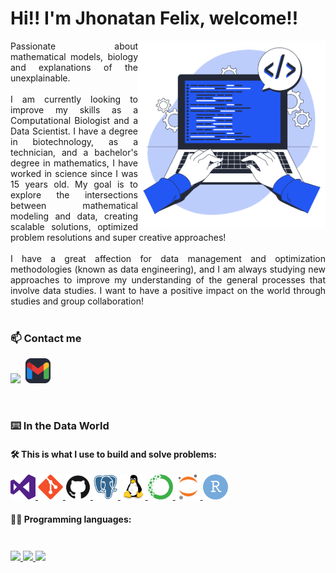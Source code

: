 <h1> Hi!! I'm Jhonatan Felix, welcome!! </h1>

<img align="right" alt="'Hand coding concept illustration' created by storyset - www.freepik.com" height="300" src="https://raw.githubusercontent.com/CleverGnd/skill-icons-news/main/img/github_profile.png">

<p align="justify"> Passionate about mathematical models, biology and explanations of the unexplainable.
    <br>
    <br>
    I am currently looking to improve my skills as a Computational Biologist and a Data Scientist. I have a degree in biotechnology, as a technician, and a bachelor's degree in mathematics, I have worked in science since I was 15 years old. My goal is to explore the intersections between mathematical modeling and data, creating scalable solutions, optimized problem resolutions and super creative approaches!
    <br>
    <br>
    I have a great affection for data management and optimization methodologies (known as data engineering), and I am always studying new approaches to improve my understanding of the general processes that involve data studies. I want to have a positive impact on the world through studies and group collaboration!
    <br>
    <br>
    
</p>

<h3 align="left">📫 Contact me</h3>
<p align="left">
    <a href="https://github.com/JhonatanFelix" alt="GitHub Repositories" target="_blank">
    <img src="https://skillicons.dev/icons?i=linkedin" height="40" /></a>
    <a href="mailto:jhonatan.ramosfelix@agroparistech.fr" alt="Gmail">
    <img src="https://raw.githubusercontent.com/CleverGnd/skill-icons-news/77bb52e7ed724e437c488792dfa94146f6d48f11/icons/Gmail-Dark.svg" height="40"/></a></p>
<br>

<h3 align="left">⌨️ In the Data World</h3>

<h4 align="left">🛠️ This is what I use to build and solve problems:</h4>

<a href="https://github.com/JhonatanFelix?tab=repositories" alt="GitHub Repositories" target="_blank"> 
    <img src="https://raw.githubusercontent.com/devicons/devicon/master/icons/visualstudio/visualstudio-plain.svg" height="40" />
    <img src="https://raw.githubusercontent.com/devicons/devicon/master/icons/git/git-plain.svg" height="40"/>
    <img src="https://raw.githubusercontent.com/devicons/devicon/master/icons/github/github-original.svg" height="40"/>
    <img src="https://raw.githubusercontent.com/devicons/devicon/master/icons/postgresql/postgresql-plain.svg" height="40"/>
    <img src="https://raw.githubusercontent.com/devicons/devicon/master/icons/linux/linux-original.svg" height="40"/>
    <img src="https://raw.githubusercontent.com/devicons/devicon/master/icons/anaconda/anaconda-original.svg" height="40"/>
    <img src="https://raw.githubusercontent.com/devicons/devicon/master/icons/jupyter/jupyter-original.svg" height="40"/>
    <img src="https://raw.githubusercontent.com/devicons/devicon/master/icons/rstudio/rstudio-original.svg" height="40"/>
</a>
<br>


<h4 align="left">👩‍💻 Programming languages:</h4>

<a href="https://github.com/JhonatanFelix?tab=repositories" alt="GitHub Repositories" target="_blank">
        <img src="https://skillicons.dev/icons?i=python,r,c&perline=5" height="40" />
<a href="https://github.com/JhonatanFelix?tab=repositories" alt="GitHub Repositories" target="_blank">
    <img src="https://skillicons.dev/icons?i=cpp&perline=5" height="40" />
<a href="https://github.com/JhonatanFelix?tab=repositories" alt="GitHub Repositories" target="_blank">
    <i class="fas fa-database" style="font-size:40px;"></i>
    <a href="https://github.com/JhonatanFelix?tab=repositories" alt="GitHub Repositories" target="_blank">
    <img src="https://skillicons.dev/icons?i=fortran&perline=5" height="40" />
</a>
</a>
</a>
    <br>


